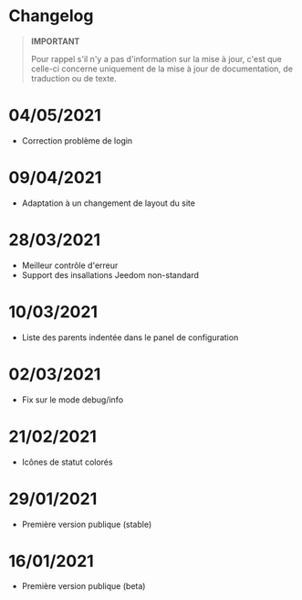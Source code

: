 # Changelog

>**IMPORTANT**
>
>Pour rappel s'il n'y a pas d'information sur la mise à jour, c'est que celle-ci concerne uniquement de la mise à jour de documentation, de traduction ou de texte.

# 04/05/2021
- Correction problème de login

# 09/04/2021
- Adaptation à un changement de layout du site

# 28/03/2021
- Meilleur contrôle d'erreur
- Support des insallations Jeedom non-standard

# 10/03/2021
- Liste des parents indentée dans le panel de configuration

# 02/03/2021
- Fix sur le mode debug/info

# 21/02/2021
- Icônes de statut colorés

# 29/01/2021
- Première version publique (stable)

# 16/01/2021
- Première version publique (beta)

